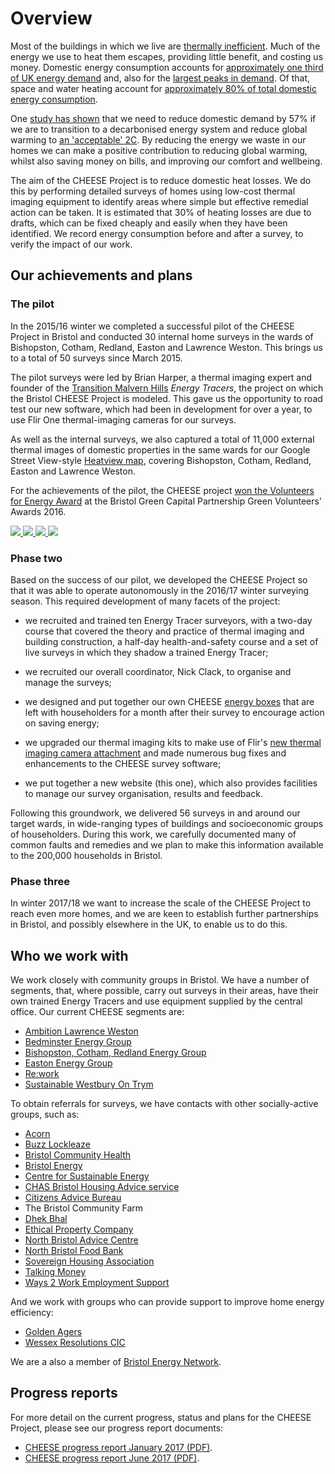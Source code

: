 
# Overview

Most of the buildings in which we live are [thermally
inefficient](https://en.wikipedia.org/wiki/Energy_efficiency_in_British_housing).
Much of the energy we use to heat them escapes, providing little benefit, and
costing us money. Domestic energy consumption accounts for [approximately one
third of UK energy
demand](https://www.gov.uk/government/collections/energy-consumption-in-the-uk)
and, also for the [largest peaks in demand](http://gridwatch.co.uk/). Of that,
space and water heating account for [approximately 80% of total domestic energy
consumption](https://www.gov.uk/government/statistics/energy-consumption-in-the-uk).

One [study has
shown](http://www.demandenergyequality.org/2030-energy-scenario.html) that we
need to reduce domestic demand by 57% if we are to transition to a decarbonised
energy system and reduce global warming to [an 'acceptable'
2C](https://en.wikipedia.org/wiki/Avoiding_Dangerous_Climate_Change).  By
reducing the energy we waste in our homes we can make a positive contribution
to reducing global warming, whilst also saving money on bills, and improving
our comfort and wellbeing.

The aim of the CHEESE Project is to reduce domestic heat losses. We do
this by performing detailed surveys of homes using low-cost thermal imaging
equipment to identify areas where simple but effective remedial action can be
taken. It is estimated that 30% of heating losses are due to drafts, which can
be fixed cheaply and easily when they have been identified.  We record
energy consumption before and after a survey, to verify the impact of our
work.

## Our achievements and plans

<a class="anchor" name="pilot"></a>
### The pilot

In the 2015/16 winter we completed a successful pilot of the CHEESE Project in
Bristol and conducted 30 internal home surveys in the wards of Bishopston,
Cotham, Redland, Easton and Lawrence Weston. This brings us to a total of 50
surveys since March 2015.

The pilot surveys were led by Brian Harper, a thermal imaging expert and
founder of the [Transition Malvern
Hills](https://transitionmalvernhills.org.uk) *Energy Tracers*,  the project on
which the Bristol CHEESE Project is modeled. This gave us the opportunity to
road test our new software, which had been in development for over a year, to
use Flir One thermal-imaging cameras for our surveys.

As well as the internal surveys, we also captured a total of 11,000 external
thermal images of domestic properties in the same wards for our Google Street
View-style [Heatview map](http://www.heatview.co.uk), covering Bishopston,
Cotham, Redland, Easton and Lawrence Weston.

For the achievements of the pilot, the CHEESE project [won the Volunteers for Energy
Award](http://bristolgreencapital.org/winners-announced-in-the-green-volunteers-awards-2016)
at the Bristol Green Capital Partnership Green Volunteers' Awards 2016.

<div class="thumbs">
<a data-lightbox="achievements" href="static/images/heatview.png">
  <img src="{{'static/images/heatview.png'|thumbnail('180x180')}}" class="img-thumbnail">
</a>
<a data-lightbox="achievements" href="static/images/heatview-image.png">
  <img src="{{'static/images/heatview-image.png'|thumbnail('180x180')}}" class="img-thumbnail">
</a>
<a data-lightbox="achievements" href="static/images/2016-03-green-volunteers-award/award.jpg"
   data-title="The Volunteers for Energy award!">
  <img src="{{'static/images/2016-03-green-volunteers-award/award.jpg'|thumbnail('180x180')}}" class="img-thumbnail">
</a>
<a data-lightbox="achievements" href="static/images/2016-03-green-volunteers-award/mike-jeremy.jpg"
   data-title="Mareike Schmidt, Bristol City Council, with Mike and Jeremy from CHEESE.">
  <img src="{{'static/images/2016-03-green-volunteers-award/mike-jeremy.jpg'|thumbnail('180x180')}}" class="img-thumbnail">
</a>
</div>

<a class="anchor" name="phase-two"></a>
### Phase two

Based on the success of our pilot, we developed the CHEESE Project so that it
was able to operate autonomously in the 2016/17 winter surveying season. This
required development of many facets of the project:

- we recruited and trained ten Energy Tracer surveyors, with a two-day course
  that covered the theory and practice of thermal imaging and building
  construction, a half-day health-and-safety course and a set of live surveys
  in which they shadow a trained Energy Tracer;

- we recruited our overall coordinator, Nick Clack, to organise and manage the
  surveys;

- we designed and put together our own CHEESE [energy boxes](/cheese-box) that
  are left with householders for a month after their survey to encourage action
  on saving energy;

- we upgraded our thermal imaging kits to make use of Flir's [new thermal
  imaging camera attachment](http://www.flir.co.uk/flirone) and made numerous
  bug fixes and enhancements to the CHEESE survey software;

- we put together a new website (this one), which also provides facilities to
  manage our survey organisation, results and feedback.

Following this groundwork, we delivered 56 surveys in and around our target
wards, in wide-ranging types of buildings and socioeconomic groups of
householders. During this work, we carefully documented many of common faults
and remedies and we plan to make this information available to the 200,000
households in Bristol.

### Phase three

In winter 2017/18 we want to increase the scale of the CHEESE Project to reach
even more homes, and we are keen to establish further partnerships in Bristol,
and possibly elsewhere in the UK, to enable us to do this.

## Who we work with

We work closely with community groups in Bristol. We have a number of segments,
that, where possible, carry out surveys in their areas, have their own
trained Energy Tracers and use equipment supplied by the central office. Our
current CHEESE segments are:

- [Ambition Lawrence Weston](http://www.ambitionlw.org)
- [Bedminster Energy Group](http://www.bedminsterenergy.org.uk)
- [Bishopston, Cotham, Redland Energy Group](https://www.facebook.com/BCR.EnergyGroup)
- [Easton Energy Group](http://www.eastonenergygroup.org)
- [Re:work](https://sites.google.com/site/reworkltd)
- [Sustainable Westbury On Trym](http://www.suswot.org.uk)

To obtain referrals for surveys, we have contacts with other socially-active
groups, such as:

- [Acorn](https://acorntheunion.org.uk/)
- [Buzz Lockleaze](http://www.buzzlockleaze.co.uk/)
- [Bristol Community Health](https://briscomhealth.org.uk/)
- [Bristol Energy](https://www.bristol-energy.co.uk/)
- [Centre for Sustainable Energy](https://www.cse.org.uk)
- [CHAS Bristol Housing Advice service](http://www.chasbristol.co.uk/)
- [Citizens Advice Bureau](https://www.citizensadvice.org.uk/)
- The Bristol Community Farm
- [Dhek Bhal](http://www.dhekbhal.org.uk/)
- [Ethical Property Company](http://www.ethicalproperty.co.uk/)
- [North Bristol Advice Centre](www.northbristoladvice.org.uk/)
- [North Bristol Food Bank](https://northbristol.foodbank.org.uk/)
- [Sovereign Housing Association](https://www.sovereign.org.uk/)
- [Talking Money](https://www.talkingmoney.org.uk/)
- [Ways 2 Work Employment Support](https://ways2work.org.uk/)

And we work with groups who can provide support to improve home energy
efficiency:

- [Golden Agers](https://www.wellaware.org.uk/activities/golden-agers/)
- [Wessex Resolutions CIC](http://www.wrcic.org.uk)

We are a also a member of [Bristol Energy Network](http://www.bristolenergynetwork.org).

## Progress reports

For more detail on the current progress, status and plans for the CHEESE
Project, please see our progress report documents:

- [CHEESE progress report January 2017 (PDF)](/static/files/CHEESE-progress-Jan17.pdf).
- [CHEESE progress report June 2017 (PDF)](/static/files/CHEESE-progress-Jun17.pdf).
